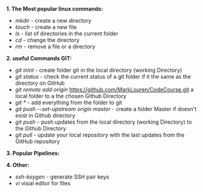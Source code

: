 **1. The Most popular linux commands:**
* _mkdir_ - create a new directory
* _touch_ - create a new file
* _ls_ - list of directories in the current folder
* _cd_ - change the directory
* _rm_ - remove a file or a directory

**2. useful Commands GIT:**
* _git inint_ - create folder git in the local directory (working Directory)
* _git status_ - check the current status of a git folder if it the same as the directory on GitHub
* _git remote add origin_ https://github.com/MarkLouren/CodeCourse.git  a local folder to a the chosen Github Directory
* _git *_ - add everything from the folder to git
* _git push --set-upstream origin master_   - create a folder Master if doesn't exist in Github directory
* _git push_  - push updates from the local directory (working Directory) to the Github Directory
* _git pull_ - update your local repository with the last updates from the GitHub repository

**3. Popular Pipelines:**

**4. Other:**
* _ssh-keygen_ - generate SSH pair keys
* _vi_ visial editor for files
